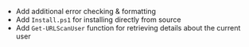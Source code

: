 - Add additional error checking & formatting
- Add `Install.ps1` for installing directly from source
- Add `Get-URLScanUser` function for retrieving details about the current user